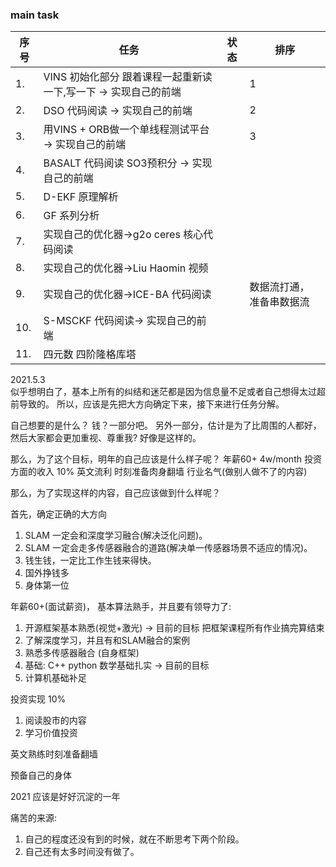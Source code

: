 <!--
 * @Author: Liu Weilong
 * @Date: 2021-05-02 15:19:31
 * @LastEditors: Liu Weilong 
 * @LastEditTime: 2021-05-06 10:24:32
 * @Description: 
-->
### main task

序号|任务|状态|排序
---|---|---|---
1.  |VINS 初始化部分 跟着课程一起重新读一下,写一下 -> 实现自己的前端||1
2.  |DSO 代码阅读  -> 实现自己的前端||2
3.  |用VINS + ORB做一个单线程测试平台 -> 实现自己的前端||3
4.  |BASALT 代码阅读 SO3预积分 -> 实现自己的前端||
5.  |D-EKF 原理解析||
6.  |GF 系列分析 ||
7.  |实现自己的优化器->g2o ceres 核心代码阅读||
8.  |实现自己的优化器->Liu Haomin 视频 ||
9.  |实现自己的优化器->ICE-BA 代码阅读||数据流打通， 准备串数据流
10. |S-MSCKF 代码阅读-> 实现自己的前端||
11. |四元数 四阶隆格库塔||

2021.5.3<br>
似乎想明白了，基本上所有的纠结和迷茫都是因为信息量不足或者自己想得太过超前导致的。
所以，应该是先把大方向确定下来，接下来进行任务分解。

自己想要的是什么？
钱？一部分吧。 另外一部分，估计是为了比周围的人都好，然后大家都会更加重视、尊重我? 
好像是这样的。 

那么，为了这个目标，明年的自己应该是什么样子呢？
年薪60+ 4w/month
投资方面的收入 10%
英文流利 时刻准备肉身翻墙
行业名气(做别人做不了的内容)

那么，为了实现这样的内容，自己应该做到什么样呢？

首先，确定正确的大方向
1. SLAM 一定会和深度学习融合(解决泛化问题)。
2. SLAM 一定会走多传感器融合的道路(解决单一传感器场景不适应的情况)。
3. 钱生钱，一定比工作生钱来得快。
4. 国外挣钱多
5. 身体第一位

年薪60+(面试薪资)，
基本算法熟手，并且要有领导力了: 
1. 开源框架基本熟悉(视觉+激光)    -> 目前的目标 把框架课程所有作业搞完算结束
2. 了解深度学习，并且有和SLAM融合的案例 
3. 熟悉多传感器融合 (自身框架)
4. 基础: C++ python 数学基础扎实 -> 目前的目标
5. 计算机基础补足

投资实现 10%
1. 阅读股市的内容
2. 学习价值投资

英文熟练时刻准备翻墙

预备自己的身体

2021 应该是好好沉淀的一年

痛苦的来源:
1. 自己的程度还没有到的时候，就在不断思考下两个阶段。
2. 自己还有太多时间没有做了。





